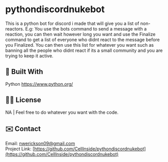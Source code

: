 

# pythondiscordnukebot
<!-- ABOUT THE PROJECT -->
This is a python bot for discord i made that will give you a list of non-reactors.
E.g: You use the bots command to send a message with a reaction, you can then wait however long you want and use the Finalize command to get a list of everyone who didnt react to the message before you Finalized. You can then use this list for whatever you want such as banning all the people who didnt react if its a small community and you are trying to keep it active.


## 👷 Built With
Python https://www.python.org/


<!-- LICENSE -->
## 👨‍⚖️ License
NA | Feel free to do whatever you want with the code.


<!-- CONTACT -->
## ✉️ Contact
Email: nwerickson09@gmail.com<br>
Project Link: [https://github.com/Celllnside/pythondiscordnukebot](https://github.com/Celllnside/pythondiscordnukebot)
